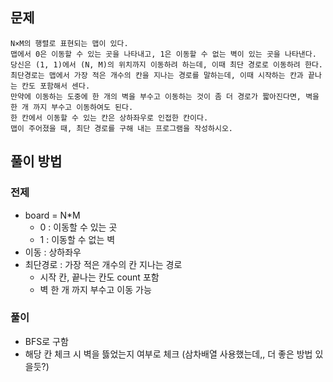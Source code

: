 ## 문제
```
N×M의 행렬로 표현되는 맵이 있다.
맵에서 0은 이동할 수 있는 곳을 나타내고, 1은 이동할 수 없는 벽이 있는 곳을 나타낸다.
당신은 (1, 1)에서 (N, M)의 위치까지 이동하려 하는데, 이때 최단 경로로 이동하려 한다.
최단경로는 맵에서 가장 적은 개수의 칸을 지나는 경로를 말하는데, 이때 시작하는 칸과 끝나는 칸도 포함해서 센다.
만약에 이동하는 도중에 한 개의 벽을 부수고 이동하는 것이 좀 더 경로가 짧아진다면, 벽을 한 개 까지 부수고 이동하여도 된다.
한 칸에서 이동할 수 있는 칸은 상하좌우로 인접한 칸이다.
맵이 주어졌을 때, 최단 경로를 구해 내는 프로그램을 작성하시오.
```

## 풀이 방법

### 전제
- board = N*M
    - 0 : 이동할 수 있는 곳
    - 1 : 이동할 수 없는 벽
- 이동 : 상하좌우
- 최단경로 : 가장 적은 개수의 칸 지나는 경로
    - 시작 칸, 끝나는 칸도 count 포함
    - 벽 한 개 까지 부수고 이동 가능

### 풀이
- BFS로 구함
- 해당 칸 체크 시 벽을 뜷었는지 여부로 체크 (삼차배열 사용했는데,, 더 좋은 방법 있을듯?)
